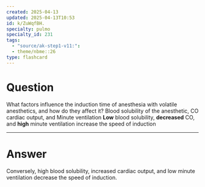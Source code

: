 ```yaml
---
created: 2025-04-13
updated: 2025-04-13T10:53
id: k/ZuWqfBH.
specialty: pulmo
specialty_id: 231
tags:
  - "source/ak-step1-v11:": 
  - theme/nbme::26
type: flashcard
---
```


# Question
What factors influence the induction time of anesthesia with volatile anesthetics, and how do they affect it?  Blood solubility of the anesthetic,  CO cardiac output, and  Minute ventilation  **Low** blood solubility, **decreased** CO, and **high** minute ventilation increase the speed of induction

---

# Answer
Conversely, high blood solubility, increased cardiac output, and low minute ventilation decrease the speed of induction.